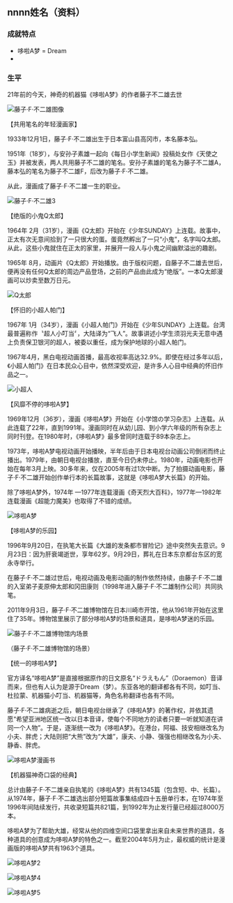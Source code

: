 ## nnnn姓名（资料）

### 成就特点

- 哆啦A梦 = Dream
- ​


### 生平

21年前的今天，神奇的机器猫《哆啦A梦》的作者藤子不二雄去世

![藤子·F·不二雄图像](藤子·F·不二雄图像.jpg)

【共用笔名的年轻漫画家】

1933年12月1日，藤子·F·不二雄出生于日本富山县高冈市，本名藤本弘。

1951年（18岁），与安孙子素雄一起向《每日小学生新闻》投稿处女作《天使之玉》并被发表，两人共用藤子不二雄的笔名。安孙子素雄的笔名为藤子不二雄A，藤本弘的笔名为藤子不二雄F，后改为藤子·F·不二雄。

从此，漫画成了藤子·F·不二雄一生的职业。

![藤子·F·不二雄3](藤子·F·不二雄3.jpg)

【绝版的小鬼Q太郎】

1964年 2月（31岁），漫画《Q太郎》开始在《少年SUNDAY》上连载。故事中，正太有次无意间拾到了一只很大的蛋。蛋竟然孵出了一只“小鬼”，名字叫Q太郎。从此，这些小鬼就住在正太的家里，并展开一段人与小鬼之间幽默溢出的趣剧。

1965年 8月，动画片《Q太郎》开始播放。由于版权问题，自藤子不二雄去世后，便再没有任何Q太郎的周边产品登场，之前的产品由此成为“绝版”。一本Q太郎漫画可以炒卖至数万日元。

![Q太郎](Q太郎.jpg)

【怀旧的小超人帕门】

1967年 1月（34岁），漫画《小超人帕门》开始在《少年SUNDAY》上连载。台湾最普遍称作〝超人小叮当〞，大陆译为“飞人”。故事讲述小学生须羽光夫无意中遇上负责保卫银河的超人，被委以重任，成为保护地球的小超人帕门。

1967年4月，黑白电视动画首播，最高收视率高达32.9%。即使在经过多年以后，《小超人帕门》在日本民众心目中，依然深受欢迎，是许多人心目中经典的怀旧作品之一。

![小超人](小超人.jpg)

【风靡不停的哆啦A梦】

1969年12月（36岁），漫画《哆啦A梦》开始在《小学馆の学习杂志》上连载。从此连载了22年，直到1991年。漫画同时在从幼儿园、到小学六年级的所有杂志上同时刊登。在1980年时，《哆啦A梦》最多曾同时连载于89本杂志上。

1973年，哆啦A梦电视动画开始播映，半年后由于日本电视台动画公司倒闭而终止播出。1979年，由朝日电视台播放，直至今日仍未停止。1980年，动画电影也开始在每年3月上映。30多年来，仅在2005年有过1次中断。为了拍摄动画电影，藤子·F·不二雄开始创作单行本的长篇故事，这就是《哆啦A梦大长篇》的开始。

除了哆啦A梦外，1974年 —1977年连载漫画《奇天烈大百科》，1977年—1982年连载漫画《超能力魔美》也取得了不错的成绩。

![哆啦A梦](哆啦A梦.jpeg)

【哆啦A梦的乐园】

1996年9月20日，在执笔大长篇《大雄的发条都市冒险记》途中突然失去意识。9月23日：因为肝衰竭逝世，享年62岁。9月29日，葬礼在日本东京都台东区的宽永寺举行。

在藤子·F·不二雄过世后，电视动画及电影动画的制作依然持续，由藤子·F·不二雄的入室弟子麦原伸太郎和冈田康则（1998年进入藤子·F·不二雄制作公司）共同执笔。

2011年9月3日，藤子·F·不二雄博物馆在日本川崎市开馆，他从1961年开始在这里住了35年。博物馆里展示了部分哆啦A梦的场景和道具，是哆啦A梦迷的乐园。

![藤子·F·不二雄博物馆内场景](藤子·F·不二雄博物馆内场景.jpg)

（藤子·F·不二雄博物馆的场景）

【统一的哆啦A梦】

官方译名“哆啦A梦”是直接根据原作的日文原名“ドラえもん”（Doraemon）音译而来，但也有人认为是源于Dream（梦）。东亚各地的翻译都各有不同，如叮当、杜拉蒙、机器猫小叮当、机器猫等，角色名称翻译也各有不同。

藤子·F·不二雄病逝之后，朝日电视台继承了《哆啦A梦》的著作权，并依其遗愿“希望亚洲地区统一改以日本音译，使每个不同地方的读者只要一听就知道在讲同一个人物”。于是，逐渐统一改为《哆啦A梦》。在港台，阿福、技安相继改名为小夫、胖虎；大陆则把“大熊”改为“大雄”，康夫、小静、强强也相继改名为小夫、静香、胖虎。

![哆啦A梦漫画书](哆啦A梦漫画书.jpg)

【机器猫神奇口袋的经典】

总计由藤子·F·不二雄亲自执笔的《哆啦A梦》共有1345篇（包含短、中、长篇）。从1974年，藤子·F·不二雄选出部分短篇故事集结成四十五册单行本，在1974年至1996年间陆续发行，共收录短篇共821篇，到1992年为止发行量已经超过8000万本。

哆啦A梦为了帮助大雄，经常从他的四维空间口袋里拿出来自未来世界的道具，各种道具的创意成为哆啦A梦的特色之一。截至2004年5月为止，最权威的统计是漫画版的哆啦A梦共有1963个道具。

![哆啦A梦2](哆啦A梦2.jpg)

![哆啦A梦4](哆啦A梦4.jpg)

![哆啦A梦5](哆啦A梦5.jpg)

